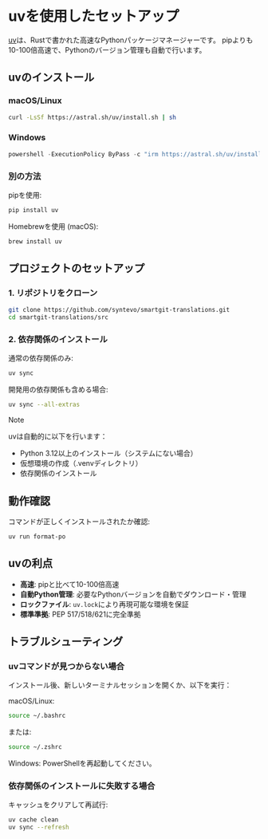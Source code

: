 # uvを使用したセットアップ

[uv](https://docs.astral.sh/uv/)は、Rustで書かれた高速なPythonパッケージマネージャーです。
pipよりも10-100倍高速で、Pythonのバージョン管理も自動で行います。

## uvのインストール

### macOS/Linux
```bash
curl -LsSf https://astral.sh/uv/install.sh | sh
```

### Windows
```powershell
powershell -ExecutionPolicy ByPass -c "irm https://astral.sh/uv/install.ps1 | iex"
```

### 別の方法

pipを使用:
```bash
pip install uv
```

Homebrewを使用 (macOS):
```bash
brew install uv
```

## プロジェクトのセットアップ

### 1. リポジトリをクローン

```bash
git clone https://github.com/syntevo/smartgit-translations.git
cd smartgit-translations/src
```

### 2. 依存関係のインストール

通常の依存関係のみ:
```bash
uv sync
```

開発用の依存関係も含める場合:
```bash
uv sync --all-extras
```

> [!NOTE]
> uvは自動的に以下を行います：
> - Python 3.12以上のインストール（システムにない場合）
> - 仮想環境の作成（.venvディレクトリ）
> - 依存関係のインストール

## 動作確認

コマンドが正しくインストールされたか確認:
```bash
uv run format-po
```

## uvの利点

- **高速**: pipと比べて10-100倍高速
- **自動Python管理**: 必要なPythonバージョンを自動でダウンロード・管理
- **ロックファイル**: `uv.lock`により再現可能な環境を保証
- **標準準拠**: PEP 517/518/621に完全準拠

## トラブルシューティング

### uvコマンドが見つからない場合

インストール後、新しいターミナルセッションを開くか、以下を実行：

macOS/Linux:
```bash
source ~/.bashrc
```
または:
```bash
source ~/.zshrc
```

Windows:
PowerShellを再起動してください。

### 依存関係のインストールに失敗する場合

キャッシュをクリアして再試行:
```bash
uv cache clean
uv sync --refresh
```